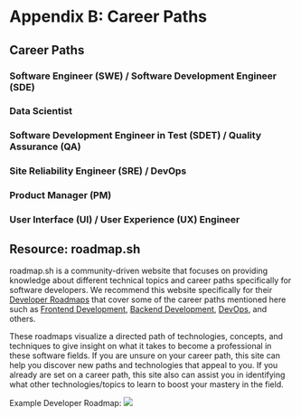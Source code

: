 # Appendix B: Career Paths

## Career Paths

### Software Engineer (SWE) / Software Development Engineer (SDE)

### Data Scientist

### Software Development Engineer in Test (SDET) / Quality Assurance (QA)

### Site Reliability Engineer (SRE) / DevOps

### Product Manager (PM)

### User Interface (UI) / User Experience (UX) Engineer

## Resource: roadmap.sh
roadmap.sh is a community-driven website that focuses on providing knowledge about different technical topics and career paths specifically for software developers. We recommend this website specifically for their [Developer Roadmaps](https://roadmap.sh/) that cover some of the career paths mentioned here such as [Frontend Development](https://roadmap.sh/frontend), [Backend Development](https://roadmap.sh/backend), [DevOps](https://roadmap.sh/devops), and others.

These roadmaps visualize a directed path of technologies, concepts, and techniques to give insight on what it takes to become a professional in these software fields. If you are unsure on your career path, this site can help you discover new paths and technologies that appeal to you. If you already are set on a career path, this site also can assist you in identifying what other technologies/topics to learn to boost your mastery in the field.

Example Developer Roadmap:
![](https://raw.githubusercontent.com/kamranahmedse/developer-roadmap/master/img/backend.png)